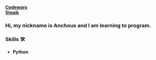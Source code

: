 [**Codewars**](https://www.codewars.com/users/Anchous)<br />
[**Stepik**](https://stepik.org/users/151808975)

### Hi, my nickname is Anchous and I am learning to program.


### Skills 🛠️
- **Python** 
